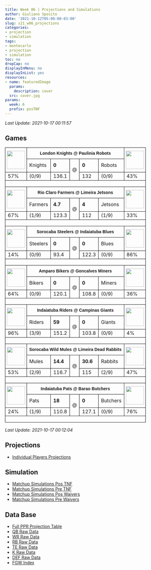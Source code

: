 ```yaml
---
title: Week 06 | Projections and Simulations
author: Giuliano Sposito
date: '2021-10-12T05:00:00-03:00'
slug: s21_w06_projections
categories:
- projection
- simulation
tags:
- montecarlo
- projection
- simulation
toc: no
dropCap: no
displayInMenu: no
displayInList: yes
resources:
- name: featuredImage
  params:
    description: cover
  src: cover.jpg
params:
  week: 6
  prefix: posTNF
---
```



_Last Update: 2021-10-17 00:11:57_

<!--more-->

## Games



<table style='border-collapse:collapse;border-spacing:0' width='100%' class='tg'><tbody><tr><th style='border-color:#000000;border-style:solid;border-width:1px;font-family:Arial, sans-serif;font-size:14px;font-weight:normal;overflow:hidden;padding:10px 5px;text-align:center;vertical-align:top;word-break:normal' rowspan='2'><img src='https://static.nfl.com/static/content/public/static/img/fantasy/avatar/240x240/fan_avatars_OAK_1.png' style='width:60px;height:60px' alt=''></th><th style='border-color:#000000;border-style:solid;border-width:1px;font-family:Arial, sans-serif;font-size:14px;font-weight:bold;overflow:hidden;padding:10px 5px;text-align:center;vertical-align:top;word-break:normal' colspan='5'>London Knights @ Paulinia Robots</th><th style='border-color:#000000;border-style:solid;border-width:1px;font-family:Arial, sans-serif;font-size:14px;font-weight:normal;overflow:hidden;padding:10px 5px;text-align:center;vertical-align:top;word-break:normal' rowspan='2'><img src='https://static.nfl.com/static/content/public/static/img/fantasy/avatar/240x240/fan_avatars_HOU_1.png' style='width:60px;height:60px' alt=''></th></tr><tr><td style='border-color:#000000;border-style:solid;border-width:1px;font-family:'Lucida Sans Unicode', 'Lucida Grande', sans-serif !important;;font-size:15px;overflow:hidden;padding:10px 5px;text-align:center;vertical-align:top;word-break:normal'>Knights</td><td style='border-color:#000000;border-style:solid;border-width:1px;font-family:'Lucida Sans Unicode', 'Lucida Grande', sans-serif !important;;font-size:15px;overflow:hidden;padding:10px 5px;text-align:right;vertical-align:top;word-break:normal'><span style='font-weight:bold'>0</span></td><td style='border-color:#000000;border-style:solid;border-width:1px;font-family:'Lucida Sans Unicode', 'Lucida Grande', sans-serif !important;;font-size:15px;overflow:hidden;padding:10px 5px;text-align:center;vertical-align:top;word-break:normal' rowspan='2'>@</td><td style='border-color:#000000;border-style:solid;border-width:1px;font-family:'Lucida Sans Unicode', 'Lucida Grande', sans-serif !important;;font-size:15px;overflow:hidden;padding:10px 5px;text-align:left;vertical-align:top;word-break:normal'><span style='font-weight:bold'>0</span></td><td style='border-color:#000000;border-style:solid;border-width:1px;font-family:'Lucida Sans Unicode', 'Lucida Grande', sans-serif !important;;font-size:15px;overflow:hidden;padding:10px 5px;text-align:center;vertical-align:top;word-break:normal'>Robots</td></tr><tr><td style='border-color:#000000;border-style:solid;border-width:1px;font-family:'Lucida Sans Unicode', 'Lucida Grande', sans-serif !important;;font-size:12px;overflow:hidden;padding:10px 5px;text-align:center;vertical-align:top;word-break:normal'>57%</td><td style='border-color:#000000;border-style:solid;border-width:1px;font-family:'Lucida Sans Unicode', 'Lucida Grande', sans-serif !important;;font-size:12px;overflow:hidden;padding:10px 5px;text-align:center;vertical-align:top;word-break:normal'>(0/9)</td><td style='border-color:#000000;border-style:solid;border-width:1px;font-family:'Lucida Sans Unicode', 'Lucida Grande', sans-serif !important;;font-size:12px;overflow:hidden;padding:10px 5px;text-align:right;vertical-align:top;word-break:normal'>136.1</td><td style='border-color:#000000;border-style:solid;border-width:1px;font-family:'Lucida Sans Unicode', 'Lucida Grande', sans-serif !important;;font-size:12px;overflow:hidden;padding:10px 5px;text-align:left;vertical-align:top;word-break:normal'>132</td><td style='border-color:#000000;border-style:solid;border-width:1px;font-family:'Lucida Sans Unicode', 'Lucida Grande', sans-serif !important;;font-size:12px;overflow:hidden;padding:10px 5px;text-align:center;vertical-align:top;word-break:normal'>(0/9)</td><td style='border-color:#000000;border-style:solid;border-width:1px;font-family:'Lucida Sans Unicode', 'Lucida Grande', sans-serif !important;;font-size:12px;overflow:hidden;padding:10px 5px;text-align:center;vertical-align:top;word-break:normal'>43%</td></tr><tr><td style='border-color:black;border-style:solid;border-width:1px;font-family:Arial, sans-serif;font-size:14px;overflow:hidden;padding:10px 5px;text-align:left;vertical-align:top;word-break:normal' colspan='7'></td></tr><tr><th style='border-color:#000000;border-style:solid;border-width:1px;font-family:Arial, sans-serif;font-size:14px;font-weight:normal;overflow:hidden;padding:10px 5px;text-align:center;vertical-align:top;word-break:normal' rowspan='2'><img src='https://static.nfl.com/static/content/public/static/img/fantasy/avatar/240x240/fan_avatars_NYG_2.png' style='width:60px;height:60px' alt=''></th><th style='border-color:#000000;border-style:solid;border-width:1px;font-family:Arial, sans-serif;font-size:14px;font-weight:bold;overflow:hidden;padding:10px 5px;text-align:center;vertical-align:top;word-break:normal' colspan='5'>Rio Claro Farmers @ Limeira Jetsons</th><th style='border-color:#000000;border-style:solid;border-width:1px;font-family:Arial, sans-serif;font-size:14px;font-weight:normal;overflow:hidden;padding:10px 5px;text-align:center;vertical-align:top;word-break:normal' rowspan='2'><img src='https://image.fantasy.nfl.com/image/ee11061db934a162ced7c95bba16e2ba.jpg?x=50&y=50&sig=c285cc5d05c66959c087f529d874f264' style='width:60px;height:60px' alt=''></th></tr><tr><td style='border-color:#000000;border-style:solid;border-width:1px;font-family:'Lucida Sans Unicode', 'Lucida Grande', sans-serif !important;;font-size:15px;overflow:hidden;padding:10px 5px;text-align:center;vertical-align:top;word-break:normal'>Farmers</td><td style='border-color:#000000;border-style:solid;border-width:1px;font-family:'Lucida Sans Unicode', 'Lucida Grande', sans-serif !important;;font-size:15px;overflow:hidden;padding:10px 5px;text-align:right;vertical-align:top;word-break:normal'><span style='font-weight:bold'>4.7</span></td><td style='border-color:#000000;border-style:solid;border-width:1px;font-family:'Lucida Sans Unicode', 'Lucida Grande', sans-serif !important;;font-size:15px;overflow:hidden;padding:10px 5px;text-align:center;vertical-align:top;word-break:normal' rowspan='2'>@</td><td style='border-color:#000000;border-style:solid;border-width:1px;font-family:'Lucida Sans Unicode', 'Lucida Grande', sans-serif !important;;font-size:15px;overflow:hidden;padding:10px 5px;text-align:left;vertical-align:top;word-break:normal'><span style='font-weight:bold'>4</span></td><td style='border-color:#000000;border-style:solid;border-width:1px;font-family:'Lucida Sans Unicode', 'Lucida Grande', sans-serif !important;;font-size:15px;overflow:hidden;padding:10px 5px;text-align:center;vertical-align:top;word-break:normal'>Jetsons</td></tr><tr><td style='border-color:#000000;border-style:solid;border-width:1px;font-family:'Lucida Sans Unicode', 'Lucida Grande', sans-serif !important;;font-size:12px;overflow:hidden;padding:10px 5px;text-align:center;vertical-align:top;word-break:normal'>67%</td><td style='border-color:#000000;border-style:solid;border-width:1px;font-family:'Lucida Sans Unicode', 'Lucida Grande', sans-serif !important;;font-size:12px;overflow:hidden;padding:10px 5px;text-align:center;vertical-align:top;word-break:normal'>(1/9)</td><td style='border-color:#000000;border-style:solid;border-width:1px;font-family:'Lucida Sans Unicode', 'Lucida Grande', sans-serif !important;;font-size:12px;overflow:hidden;padding:10px 5px;text-align:right;vertical-align:top;word-break:normal'>123.3</td><td style='border-color:#000000;border-style:solid;border-width:1px;font-family:'Lucida Sans Unicode', 'Lucida Grande', sans-serif !important;;font-size:12px;overflow:hidden;padding:10px 5px;text-align:left;vertical-align:top;word-break:normal'>112</td><td style='border-color:#000000;border-style:solid;border-width:1px;font-family:'Lucida Sans Unicode', 'Lucida Grande', sans-serif !important;;font-size:12px;overflow:hidden;padding:10px 5px;text-align:center;vertical-align:top;word-break:normal'>(1/9)</td><td style='border-color:#000000;border-style:solid;border-width:1px;font-family:'Lucida Sans Unicode', 'Lucida Grande', sans-serif !important;;font-size:12px;overflow:hidden;padding:10px 5px;text-align:center;vertical-align:top;word-break:normal'>33%</td></tr><tr><td style='border-color:black;border-style:solid;border-width:1px;font-family:Arial, sans-serif;font-size:14px;overflow:hidden;padding:10px 5px;text-align:left;vertical-align:top;word-break:normal' colspan='7'></td></tr><tr><th style='border-color:#000000;border-style:solid;border-width:1px;font-family:Arial, sans-serif;font-size:14px;font-weight:normal;overflow:hidden;padding:10px 5px;text-align:center;vertical-align:top;word-break:normal' rowspan='2'><img src='https://static.nfl.com/static/content/public/static/img/fantasy/avatar/240x240/fan_avatars_PIT_5.png' style='width:60px;height:60px' alt=''></th><th style='border-color:#000000;border-style:solid;border-width:1px;font-family:Arial, sans-serif;font-size:14px;font-weight:bold;overflow:hidden;padding:10px 5px;text-align:center;vertical-align:top;word-break:normal' colspan='5'>Sorocaba Steelers @ Indaiatuba Blues</th><th style='border-color:#000000;border-style:solid;border-width:1px;font-family:Arial, sans-serif;font-size:14px;font-weight:normal;overflow:hidden;padding:10px 5px;text-align:center;vertical-align:top;word-break:normal' rowspan='2'><img src='https://static.nfl.com/static/content/public/static/img/fantasy/avatar/240x240/fan_avatars_NYG_4.png' style='width:60px;height:60px' alt=''></th></tr><tr><td style='border-color:#000000;border-style:solid;border-width:1px;font-family:'Lucida Sans Unicode', 'Lucida Grande', sans-serif !important;;font-size:15px;overflow:hidden;padding:10px 5px;text-align:center;vertical-align:top;word-break:normal'>Steelers</td><td style='border-color:#000000;border-style:solid;border-width:1px;font-family:'Lucida Sans Unicode', 'Lucida Grande', sans-serif !important;;font-size:15px;overflow:hidden;padding:10px 5px;text-align:right;vertical-align:top;word-break:normal'><span style='font-weight:bold'>0</span></td><td style='border-color:#000000;border-style:solid;border-width:1px;font-family:'Lucida Sans Unicode', 'Lucida Grande', sans-serif !important;;font-size:15px;overflow:hidden;padding:10px 5px;text-align:center;vertical-align:top;word-break:normal' rowspan='2'>@</td><td style='border-color:#000000;border-style:solid;border-width:1px;font-family:'Lucida Sans Unicode', 'Lucida Grande', sans-serif !important;;font-size:15px;overflow:hidden;padding:10px 5px;text-align:left;vertical-align:top;word-break:normal'><span style='font-weight:bold'>0</span></td><td style='border-color:#000000;border-style:solid;border-width:1px;font-family:'Lucida Sans Unicode', 'Lucida Grande', sans-serif !important;;font-size:15px;overflow:hidden;padding:10px 5px;text-align:center;vertical-align:top;word-break:normal'>Blues</td></tr><tr><td style='border-color:#000000;border-style:solid;border-width:1px;font-family:'Lucida Sans Unicode', 'Lucida Grande', sans-serif !important;;font-size:12px;overflow:hidden;padding:10px 5px;text-align:center;vertical-align:top;word-break:normal'>14%</td><td style='border-color:#000000;border-style:solid;border-width:1px;font-family:'Lucida Sans Unicode', 'Lucida Grande', sans-serif !important;;font-size:12px;overflow:hidden;padding:10px 5px;text-align:center;vertical-align:top;word-break:normal'>(0/9)</td><td style='border-color:#000000;border-style:solid;border-width:1px;font-family:'Lucida Sans Unicode', 'Lucida Grande', sans-serif !important;;font-size:12px;overflow:hidden;padding:10px 5px;text-align:right;vertical-align:top;word-break:normal'>93.4</td><td style='border-color:#000000;border-style:solid;border-width:1px;font-family:'Lucida Sans Unicode', 'Lucida Grande', sans-serif !important;;font-size:12px;overflow:hidden;padding:10px 5px;text-align:left;vertical-align:top;word-break:normal'>122.3</td><td style='border-color:#000000;border-style:solid;border-width:1px;font-family:'Lucida Sans Unicode', 'Lucida Grande', sans-serif !important;;font-size:12px;overflow:hidden;padding:10px 5px;text-align:center;vertical-align:top;word-break:normal'>(0/9)</td><td style='border-color:#000000;border-style:solid;border-width:1px;font-family:'Lucida Sans Unicode', 'Lucida Grande', sans-serif !important;;font-size:12px;overflow:hidden;padding:10px 5px;text-align:center;vertical-align:top;word-break:normal'>86%</td></tr><tr><td style='border-color:black;border-style:solid;border-width:1px;font-family:Arial, sans-serif;font-size:14px;overflow:hidden;padding:10px 5px;text-align:left;vertical-align:top;word-break:normal' colspan='7'></td></tr><tr><th style='border-color:#000000;border-style:solid;border-width:1px;font-family:Arial, sans-serif;font-size:14px;font-weight:normal;overflow:hidden;padding:10px 5px;text-align:center;vertical-align:top;word-break:normal' rowspan='2'><img src='https://static.nfl.com/static/content/public/static/img/fantasy/avatar/240x240/fan_avatars_SF_1.png' style='width:60px;height:60px' alt=''></th><th style='border-color:#000000;border-style:solid;border-width:1px;font-family:Arial, sans-serif;font-size:14px;font-weight:bold;overflow:hidden;padding:10px 5px;text-align:center;vertical-align:top;word-break:normal' colspan='5'>Amparo Bikers @ Goncalves Miners</th><th style='border-color:#000000;border-style:solid;border-width:1px;font-family:Arial, sans-serif;font-size:14px;font-weight:normal;overflow:hidden;padding:10px 5px;text-align:center;vertical-align:top;word-break:normal' rowspan='2'><img src='https://image.fantasy.nfl.com/image/2e2e87f937ca70cc5ce0ec49133f1ee1.jpg?x=50&y=50&sig=bfbec6257f27b92a4b3e9bd9b7db7006' style='width:60px;height:60px' alt=''></th></tr><tr><td style='border-color:#000000;border-style:solid;border-width:1px;font-family:'Lucida Sans Unicode', 'Lucida Grande', sans-serif !important;;font-size:15px;overflow:hidden;padding:10px 5px;text-align:center;vertical-align:top;word-break:normal'>Bikers</td><td style='border-color:#000000;border-style:solid;border-width:1px;font-family:'Lucida Sans Unicode', 'Lucida Grande', sans-serif !important;;font-size:15px;overflow:hidden;padding:10px 5px;text-align:right;vertical-align:top;word-break:normal'><span style='font-weight:bold'>0</span></td><td style='border-color:#000000;border-style:solid;border-width:1px;font-family:'Lucida Sans Unicode', 'Lucida Grande', sans-serif !important;;font-size:15px;overflow:hidden;padding:10px 5px;text-align:center;vertical-align:top;word-break:normal' rowspan='2'>@</td><td style='border-color:#000000;border-style:solid;border-width:1px;font-family:'Lucida Sans Unicode', 'Lucida Grande', sans-serif !important;;font-size:15px;overflow:hidden;padding:10px 5px;text-align:left;vertical-align:top;word-break:normal'><span style='font-weight:bold'>0</span></td><td style='border-color:#000000;border-style:solid;border-width:1px;font-family:'Lucida Sans Unicode', 'Lucida Grande', sans-serif !important;;font-size:15px;overflow:hidden;padding:10px 5px;text-align:center;vertical-align:top;word-break:normal'>Miners</td></tr><tr><td style='border-color:#000000;border-style:solid;border-width:1px;font-family:'Lucida Sans Unicode', 'Lucida Grande', sans-serif !important;;font-size:12px;overflow:hidden;padding:10px 5px;text-align:center;vertical-align:top;word-break:normal'>64%</td><td style='border-color:#000000;border-style:solid;border-width:1px;font-family:'Lucida Sans Unicode', 'Lucida Grande', sans-serif !important;;font-size:12px;overflow:hidden;padding:10px 5px;text-align:center;vertical-align:top;word-break:normal'>(0/9)</td><td style='border-color:#000000;border-style:solid;border-width:1px;font-family:'Lucida Sans Unicode', 'Lucida Grande', sans-serif !important;;font-size:12px;overflow:hidden;padding:10px 5px;text-align:right;vertical-align:top;word-break:normal'>120.1</td><td style='border-color:#000000;border-style:solid;border-width:1px;font-family:'Lucida Sans Unicode', 'Lucida Grande', sans-serif !important;;font-size:12px;overflow:hidden;padding:10px 5px;text-align:left;vertical-align:top;word-break:normal'>108.8</td><td style='border-color:#000000;border-style:solid;border-width:1px;font-family:'Lucida Sans Unicode', 'Lucida Grande', sans-serif !important;;font-size:12px;overflow:hidden;padding:10px 5px;text-align:center;vertical-align:top;word-break:normal'>(0/9)</td><td style='border-color:#000000;border-style:solid;border-width:1px;font-family:'Lucida Sans Unicode', 'Lucida Grande', sans-serif !important;;font-size:12px;overflow:hidden;padding:10px 5px;text-align:center;vertical-align:top;word-break:normal'>36%</td></tr><tr><td style='border-color:black;border-style:solid;border-width:1px;font-family:Arial, sans-serif;font-size:14px;overflow:hidden;padding:10px 5px;text-align:left;vertical-align:top;word-break:normal' colspan='7'></td></tr><tr><th style='border-color:#000000;border-style:solid;border-width:1px;font-family:Arial, sans-serif;font-size:14px;font-weight:normal;overflow:hidden;padding:10px 5px;text-align:center;vertical-align:top;word-break:normal' rowspan='2'><img src='https://static.nfl.com/static/content/public/static/img/fantasy/avatar/240x240/fan_avatars_CAR_4.png' style='width:60px;height:60px' alt=''></th><th style='border-color:#000000;border-style:solid;border-width:1px;font-family:Arial, sans-serif;font-size:14px;font-weight:bold;overflow:hidden;padding:10px 5px;text-align:center;vertical-align:top;word-break:normal' colspan='5'>Indaiatuba Riders @ Campinas Giants</th><th style='border-color:#000000;border-style:solid;border-width:1px;font-family:Arial, sans-serif;font-size:14px;font-weight:normal;overflow:hidden;padding:10px 5px;text-align:center;vertical-align:top;word-break:normal' rowspan='2'><img src='https://static.nfl.com/static/content/public/static/img/fantasy/avatar/240x240/fan_avatars_NYG_5.png' style='width:60px;height:60px' alt=''></th></tr><tr><td style='border-color:#000000;border-style:solid;border-width:1px;font-family:'Lucida Sans Unicode', 'Lucida Grande', sans-serif !important;;font-size:15px;overflow:hidden;padding:10px 5px;text-align:center;vertical-align:top;word-break:normal'>Riders</td><td style='border-color:#000000;border-style:solid;border-width:1px;font-family:'Lucida Sans Unicode', 'Lucida Grande', sans-serif !important;;font-size:15px;overflow:hidden;padding:10px 5px;text-align:right;vertical-align:top;word-break:normal'><span style='font-weight:bold'>59</span></td><td style='border-color:#000000;border-style:solid;border-width:1px;font-family:'Lucida Sans Unicode', 'Lucida Grande', sans-serif !important;;font-size:15px;overflow:hidden;padding:10px 5px;text-align:center;vertical-align:top;word-break:normal' rowspan='2'>@</td><td style='border-color:#000000;border-style:solid;border-width:1px;font-family:'Lucida Sans Unicode', 'Lucida Grande', sans-serif !important;;font-size:15px;overflow:hidden;padding:10px 5px;text-align:left;vertical-align:top;word-break:normal'><span style='font-weight:bold'>0</span></td><td style='border-color:#000000;border-style:solid;border-width:1px;font-family:'Lucida Sans Unicode', 'Lucida Grande', sans-serif !important;;font-size:15px;overflow:hidden;padding:10px 5px;text-align:center;vertical-align:top;word-break:normal'>Giants</td></tr><tr><td style='border-color:#000000;border-style:solid;border-width:1px;font-family:'Lucida Sans Unicode', 'Lucida Grande', sans-serif !important;;font-size:12px;overflow:hidden;padding:10px 5px;text-align:center;vertical-align:top;word-break:normal'>96%</td><td style='border-color:#000000;border-style:solid;border-width:1px;font-family:'Lucida Sans Unicode', 'Lucida Grande', sans-serif !important;;font-size:12px;overflow:hidden;padding:10px 5px;text-align:center;vertical-align:top;word-break:normal'>(3/9)</td><td style='border-color:#000000;border-style:solid;border-width:1px;font-family:'Lucida Sans Unicode', 'Lucida Grande', sans-serif !important;;font-size:12px;overflow:hidden;padding:10px 5px;text-align:right;vertical-align:top;word-break:normal'>151.2</td><td style='border-color:#000000;border-style:solid;border-width:1px;font-family:'Lucida Sans Unicode', 'Lucida Grande', sans-serif !important;;font-size:12px;overflow:hidden;padding:10px 5px;text-align:left;vertical-align:top;word-break:normal'>103.8</td><td style='border-color:#000000;border-style:solid;border-width:1px;font-family:'Lucida Sans Unicode', 'Lucida Grande', sans-serif !important;;font-size:12px;overflow:hidden;padding:10px 5px;text-align:center;vertical-align:top;word-break:normal'>(0/9)</td><td style='border-color:#000000;border-style:solid;border-width:1px;font-family:'Lucida Sans Unicode', 'Lucida Grande', sans-serif !important;;font-size:12px;overflow:hidden;padding:10px 5px;text-align:center;vertical-align:top;word-break:normal'>4%</td></tr><tr><td style='border-color:black;border-style:solid;border-width:1px;font-family:Arial, sans-serif;font-size:14px;overflow:hidden;padding:10px 5px;text-align:left;vertical-align:top;word-break:normal' colspan='7'></td></tr><tr><th style='border-color:#000000;border-style:solid;border-width:1px;font-family:Arial, sans-serif;font-size:14px;font-weight:normal;overflow:hidden;padding:10px 5px;text-align:center;vertical-align:top;word-break:normal' rowspan='2'><img src='https://static.nfl.com/static/content/public/static/img/fantasy/avatar/240x240/fan_avatars_PHI_4.png' style='width:60px;height:60px' alt=''></th><th style='border-color:#000000;border-style:solid;border-width:1px;font-family:Arial, sans-serif;font-size:14px;font-weight:bold;overflow:hidden;padding:10px 5px;text-align:center;vertical-align:top;word-break:normal' colspan='5'>Sorocaba Wild Mules @ Limeira Dead Rabbits</th><th style='border-color:#000000;border-style:solid;border-width:1px;font-family:Arial, sans-serif;font-size:14px;font-weight:normal;overflow:hidden;padding:10px 5px;text-align:center;vertical-align:top;word-break:normal' rowspan='2'><img src='https://image.fantasy.nfl.com/image/e9581c5cb898a312356db64bde1176f1.jpg?x=50&y=50&sig=3ff869f3e53f6a30f094c0d6ad54695e' style='width:60px;height:60px' alt=''></th></tr><tr><td style='border-color:#000000;border-style:solid;border-width:1px;font-family:'Lucida Sans Unicode', 'Lucida Grande', sans-serif !important;;font-size:15px;overflow:hidden;padding:10px 5px;text-align:center;vertical-align:top;word-break:normal'>Mules</td><td style='border-color:#000000;border-style:solid;border-width:1px;font-family:'Lucida Sans Unicode', 'Lucida Grande', sans-serif !important;;font-size:15px;overflow:hidden;padding:10px 5px;text-align:right;vertical-align:top;word-break:normal'><span style='font-weight:bold'>14.4</span></td><td style='border-color:#000000;border-style:solid;border-width:1px;font-family:'Lucida Sans Unicode', 'Lucida Grande', sans-serif !important;;font-size:15px;overflow:hidden;padding:10px 5px;text-align:center;vertical-align:top;word-break:normal' rowspan='2'>@</td><td style='border-color:#000000;border-style:solid;border-width:1px;font-family:'Lucida Sans Unicode', 'Lucida Grande', sans-serif !important;;font-size:15px;overflow:hidden;padding:10px 5px;text-align:left;vertical-align:top;word-break:normal'><span style='font-weight:bold'>30.6</span></td><td style='border-color:#000000;border-style:solid;border-width:1px;font-family:'Lucida Sans Unicode', 'Lucida Grande', sans-serif !important;;font-size:15px;overflow:hidden;padding:10px 5px;text-align:center;vertical-align:top;word-break:normal'>Rabbits</td></tr><tr><td style='border-color:#000000;border-style:solid;border-width:1px;font-family:'Lucida Sans Unicode', 'Lucida Grande', sans-serif !important;;font-size:12px;overflow:hidden;padding:10px 5px;text-align:center;vertical-align:top;word-break:normal'>53%</td><td style='border-color:#000000;border-style:solid;border-width:1px;font-family:'Lucida Sans Unicode', 'Lucida Grande', sans-serif !important;;font-size:12px;overflow:hidden;padding:10px 5px;text-align:center;vertical-align:top;word-break:normal'>(2/9)</td><td style='border-color:#000000;border-style:solid;border-width:1px;font-family:'Lucida Sans Unicode', 'Lucida Grande', sans-serif !important;;font-size:12px;overflow:hidden;padding:10px 5px;text-align:right;vertical-align:top;word-break:normal'>116.7</td><td style='border-color:#000000;border-style:solid;border-width:1px;font-family:'Lucida Sans Unicode', 'Lucida Grande', sans-serif !important;;font-size:12px;overflow:hidden;padding:10px 5px;text-align:left;vertical-align:top;word-break:normal'>115</td><td style='border-color:#000000;border-style:solid;border-width:1px;font-family:'Lucida Sans Unicode', 'Lucida Grande', sans-serif !important;;font-size:12px;overflow:hidden;padding:10px 5px;text-align:center;vertical-align:top;word-break:normal'>(2/9)</td><td style='border-color:#000000;border-style:solid;border-width:1px;font-family:'Lucida Sans Unicode', 'Lucida Grande', sans-serif !important;;font-size:12px;overflow:hidden;padding:10px 5px;text-align:center;vertical-align:top;word-break:normal'>47%</td></tr><tr><td style='border-color:black;border-style:solid;border-width:1px;font-family:Arial, sans-serif;font-size:14px;overflow:hidden;padding:10px 5px;text-align:left;vertical-align:top;word-break:normal' colspan='7'></td></tr><tr><th style='border-color:#000000;border-style:solid;border-width:1px;font-family:Arial, sans-serif;font-size:14px;font-weight:normal;overflow:hidden;padding:10px 5px;text-align:center;vertical-align:top;word-break:normal' rowspan='2'><img src='https://image.fantasy.nfl.com/image/81e9ca9e01ac58835b2c263bb1e39f3f.jpg?x=50&y=50&sig=a9cab28b7db8d6f48658cae189b4f771' style='width:60px;height:60px' alt=''></th><th style='border-color:#000000;border-style:solid;border-width:1px;font-family:Arial, sans-serif;font-size:14px;font-weight:bold;overflow:hidden;padding:10px 5px;text-align:center;vertical-align:top;word-break:normal' colspan='5'>Indaiatuba Pats @ Barao Butchers</th><th style='border-color:#000000;border-style:solid;border-width:1px;font-family:Arial, sans-serif;font-size:14px;font-weight:normal;overflow:hidden;padding:10px 5px;text-align:center;vertical-align:top;word-break:normal' rowspan='2'><img src='https://static.nfl.com/static/content/public/static/img/fantasy/avatar/240x240/fan_avatars_GB_1.png' style='width:60px;height:60px' alt=''></th></tr><tr><td style='border-color:#000000;border-style:solid;border-width:1px;font-family:'Lucida Sans Unicode', 'Lucida Grande', sans-serif !important;;font-size:15px;overflow:hidden;padding:10px 5px;text-align:center;vertical-align:top;word-break:normal'>Pats</td><td style='border-color:#000000;border-style:solid;border-width:1px;font-family:'Lucida Sans Unicode', 'Lucida Grande', sans-serif !important;;font-size:15px;overflow:hidden;padding:10px 5px;text-align:right;vertical-align:top;word-break:normal'><span style='font-weight:bold'>18</span></td><td style='border-color:#000000;border-style:solid;border-width:1px;font-family:'Lucida Sans Unicode', 'Lucida Grande', sans-serif !important;;font-size:15px;overflow:hidden;padding:10px 5px;text-align:center;vertical-align:top;word-break:normal' rowspan='2'>@</td><td style='border-color:#000000;border-style:solid;border-width:1px;font-family:'Lucida Sans Unicode', 'Lucida Grande', sans-serif !important;;font-size:15px;overflow:hidden;padding:10px 5px;text-align:left;vertical-align:top;word-break:normal'><span style='font-weight:bold'>0</span></td><td style='border-color:#000000;border-style:solid;border-width:1px;font-family:'Lucida Sans Unicode', 'Lucida Grande', sans-serif !important;;font-size:15px;overflow:hidden;padding:10px 5px;text-align:center;vertical-align:top;word-break:normal'>Butchers</td></tr><tr><td style='border-color:#000000;border-style:solid;border-width:1px;font-family:'Lucida Sans Unicode', 'Lucida Grande', sans-serif !important;;font-size:12px;overflow:hidden;padding:10px 5px;text-align:center;vertical-align:top;word-break:normal'>24%</td><td style='border-color:#000000;border-style:solid;border-width:1px;font-family:'Lucida Sans Unicode', 'Lucida Grande', sans-serif !important;;font-size:12px;overflow:hidden;padding:10px 5px;text-align:center;vertical-align:top;word-break:normal'>(1/9)</td><td style='border-color:#000000;border-style:solid;border-width:1px;font-family:'Lucida Sans Unicode', 'Lucida Grande', sans-serif !important;;font-size:12px;overflow:hidden;padding:10px 5px;text-align:right;vertical-align:top;word-break:normal'>110.8</td><td style='border-color:#000000;border-style:solid;border-width:1px;font-family:'Lucida Sans Unicode', 'Lucida Grande', sans-serif !important;;font-size:12px;overflow:hidden;padding:10px 5px;text-align:left;vertical-align:top;word-break:normal'>127.1</td><td style='border-color:#000000;border-style:solid;border-width:1px;font-family:'Lucida Sans Unicode', 'Lucida Grande', sans-serif !important;;font-size:12px;overflow:hidden;padding:10px 5px;text-align:center;vertical-align:top;word-break:normal'>(0/9)</td><td style='border-color:#000000;border-style:solid;border-width:1px;font-family:'Lucida Sans Unicode', 'Lucida Grande', sans-serif !important;;font-size:12px;overflow:hidden;padding:10px 5px;text-align:center;vertical-align:top;word-break:normal'>76%</td></tr><tr><td style='border-color:black;border-style:solid;border-width:1px;font-family:Arial, sans-serif;font-size:14px;overflow:hidden;padding:10px 5px;text-align:left;vertical-align:top;word-break:normal' colspan='7'></td></tr></tbody></table>

_Last Update: 2021-10-17 00:12:04_
 
## Projections

- [Individual Players Projections](/reports/2021/ffa_players_projection_week6.html)

## Simulation

<!--
- [Matchup Simulations Pre MNF](/reports/2021/dudes_simulation_v5_week6_preMNF.html)
- [Matchup Simulations Pre SNF](/reports/2021/dudes_simulation_v5_week6_preSNF.html)
- [Matchup Simulations pos London Game](/reports/2021/dudes_simulation_v5_week6_posLondonGame.html)
- [Matchup Simulations Pre Sunday Games](/reports/2021/dudes_simulation_v5_week6_preSundayGames.html)

-->
- [Matchup Simulations Pos TNF](/reports/2021/dudes_simulation_v5_week6_posTNF.html)
- [Matchup Simulations Pre TNF](/reports/2021/dudes_simulation_v5_week6_preTNF.html)
- [Matchup Simulations Pos Waivers](/reports/2021/dudes_simulation_v5_week6_posWaivers.html)
- [Matchup Simulations Pre Waivers](/reports/2021/dudes_simulation_v5_week6_preWaivers.html)

## Data Base

- [Full PPR Projection Table](/exports/2021/week6_full_ppr.csv)
- [QB Raw Data](/exports/2021/week6_QB_rawdata.csv)
- [WR Raw Data](/exports/2021/week6_WR_rawdata.csv)
- [RB Raw Data](/exports/2021/week6_RB_rawdata.csv)
- [TE Raw Data](/exports/2021/week6_TE_rawdata.csv)
- [K Raw Data](/exports/2021/week6_K_rawdata.csv)
- [DEF Raw Data](/exports/2021/week6_DST_rawdata.csv)
- [FGW Index](/exports/2021/fgw.xlsx)
